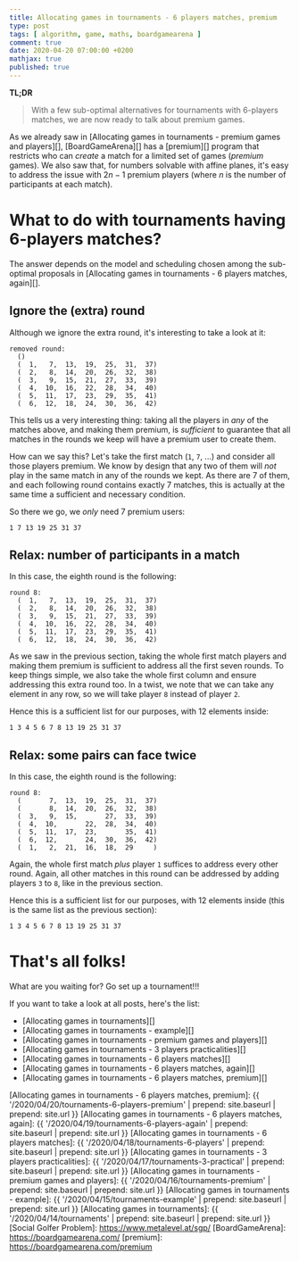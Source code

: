 ```yaml
---
title: Allocating games in tournaments - 6 players matches, premium
type: post
tags: [ algorithm, game, maths, boardgamearena ]
comment: true
date: 2020-04-20 07:00:00 +0200
mathjax: true
published: true
---
```


**TL;DR**

> With a few sub-optimal alternatives for tournaments with 6-players matches,
> we are now ready to talk about premium games.

As we already saw in [Allocating games in tournaments - premium games and
players][], [BoardGameArena][] has a [premium][] program that restricts
who can *create* a match for a limited set of games (*premium* games). We
also saw that, for numbers solvable with affine planes, it's easy to
address the issue with $2n-1$ premium players (where $n$ is the number of
participants at each match).

# What to do with tournaments having 6-players matches?

The answer depends on the model and scheduling chosen among the
sub-optimal proposals in [Allocating games in tournaments - 6 players
matches, again][].

## Ignore the (extra) round

Although we ignore the extra round, it's interesting to take a look at it:

```
removed round:
  ()
  (  1,   7,  13,  19,  25,  31,  37)
  (  2,   8,  14,  20,  26,  32,  38)
  (  3,   9,  15,  21,  27,  33,  39)
  (  4,  10,  16,  22,  28,  34,  40)
  (  5,  11,  17,  23,  29,  35,  41)
  (  6,  12,  18,  24,  30,  36,  42)
```

This tells us a very interesting thing: taking all the players in *any* of the
matches above, and making them premium, is *sufficient* to guarantee that all
matches in the rounds we keep will have a premium user to create them.

How can we say this? Let's take the first match (`1`, `7`, ...) and consider
all those players premium. We know by design that any two of them will *not*
play in the same match in any of the rounds we kept. As there are 7 of them,
and each following round contains exactly 7 matches, this is actually at the
same time a sufficient and necessary condition.

So there we go, we *only* need 7 premium users:

```
1 7 13 19 25 31 37
```

## Relax: number of participants in a match

In this case, the eighth round is the following:

```
round 8:
  (  1,   7,  13,  19,  25,  31,  37)
  (  2,   8,  14,  20,  26,  32,  38)
  (  3,   9,  15,  21,  27,  33,  39)
  (  4,  10,  16,  22,  28,  34,  40)
  (  5,  11,  17,  23,  29,  35,  41)
  (  6,  12,  18,  24,  30,  36,  42)
```

As we saw in the previous section, taking the whole first match players and
making them premium is sufficient to address all the first seven rounds. To
keep things simple, we also take the whole first column and ensure addressing
this extra round too. In a twist, we note that we can take any element in any
row, so we will take player `8` instead of player `2`.

Hence this is a sufficient list for our purposes, with 12 elements inside:

```
1 3 4 5 6 7 8 13 19 25 31 37
```

## Relax: some pairs can face twice

In this case, the eighth round is the following:

```
round 8:
  (       7,  13,  19,  25,  31,  37)
  (       8,  14,  20,  26,  32,  38)
  (  3,   9,  15,       27,  33,  39)
  (  4,  10,       22,  28,  34,  40)
  (  5,  11,  17,  23,       35,  41)
  (  6,  12,       24,  30,  36,  42)
  (  1,   2,  21,  16,  18,  29     )
```

Again, the whole first match *plus* player `1` suffices to address every other
round. Again, all other matches in this round can be addressed by adding players
`3` to `8`, like in the previous section.

Hence this is a sufficient list for our purposes, with 12 elements inside (this
is the same list as the previous section):

```
1 3 4 5 6 7 8 13 19 25 31 37
```

# That's all folks!

What are you waiting for? Go set up a tournament!!!

If you want to take a look at all posts, here's the list:

- [Allocating games in tournaments][]
- [Allocating games in tournaments - example][]
- [Allocating games in tournaments - premium games and players][]
- [Allocating games in tournaments - 3 players practicalities][]
- [Allocating games in tournaments - 6 players matches][]
- [Allocating games in tournaments - 6 players matches, again][]
- [Allocating games in tournaments - 6 players matches, premium][]

[Allocating games in tournaments - 6 players matches, premium]: {{ '/2020/04/20/tournaments-6-players-premium' | prepend: site.baseurl | prepend: site.url }}
[Allocating games in tournaments - 6 players matches, again]: {{ '/2020/04/19/tournaments-6-players-again' | prepend: site.baseurl | prepend: site.url }}
[Allocating games in tournaments - 6 players matches]: {{ '/2020/04/18/tournaments-6-players' | prepend: site.baseurl | prepend: site.url }}
[Allocating games in tournaments - 3 players practicalities]: {{ '/2020/04/17/tournaments-3-practical' | prepend: site.baseurl | prepend: site.url }}
[Allocating games in tournaments - premium games and players]: {{ '/2020/04/16/tournaments-premium' | prepend: site.baseurl | prepend: site.url }}
[Allocating games in tournaments - example]: {{ '/2020/04/15/tournaments-example' | prepend: site.baseurl | prepend: site.url }}
[Allocating games in tournaments]: {{ '/2020/04/14/tournaments' | prepend: site.baseurl | prepend: site.url }}
[Social Golfer Problem]: https://www.metalevel.at/sgp/
[BoardGameArena]: https://boardgamearena.com/
[premium]: https://boardgamearena.com/premium
